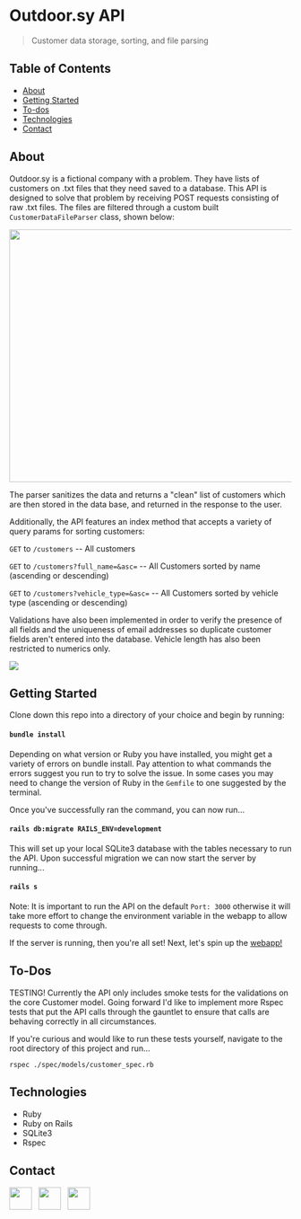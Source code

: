 # Outdoor.sy API

>Customer data storage, sorting, and file parsing

## Table of Contents
* [About](#about)
* [Getting Started](#getting-started)
* [To-dos](#to-dos)
* [Technologies](#technologies)
* [Contact](#contact)

## About

Outdoor.sy is a fictional company with a problem.  They have lists of customers on .txt files that they need saved to a database.  This API is designed to solve that problem by receiving POST requests consisting of raw .txt files.  The files are filtered through a custom built `CustomerDataFileParser` class, shown below:

[<img src="https://i.imgur.com/MIqudHo.png" height="450" width="600"/>](https://i.imgur.com/MIqudHo.png)

The parser sanitizes the data and returns a "clean" list of customers which are then stored in the data base, and returned in the response to the user.  

Additionally, the API features an index method that accepts a variety of query params for sorting customers:

`GET` to `/customers` -- All customers

`GET` to `/customers?full_name=&asc=` -- All Customers sorted by name (ascending or descending)

`GET` to `/customers?vehicle_type=&asc=` -- All Customers sorted by vehicle type (ascending or descending)

Validations have also been implemented in order to verify the presence of all fields and the uniqueness of email addresses so duplicate customer fields aren't entered into the database.  Vehicle length has also been restricted to numerics only.

[<img src="https://i.imgur.com/CFF03CC.png"/>](https://i.imgur.com/CFF03CC.png)

## Getting Started

Clone down this repo into a directory of your choice and begin by running:

#### `bundle install`

Depending on what version or Ruby you have installed, you might get a variety of errors on bundle install.  Pay attention to what commands the errors suggest you run to try to solve the issue.  In some cases you may need to change the version of Ruby in the `Gemfile` to one suggested by the terminal.

Once you've successfully ran the command, you can now run...

#### `rails db:migrate RAILS_ENV=development`

This will set up your local SQLite3 database with the tables necessary to run the API.  Upon successful migration we can now start the server by running...

#### `rails s`

Note: It is important to run the API on the default `Port: 3000` otherwise it will take more effort to change the environment variable in the webapp to allow requests to come through.

If the server is running, then you're all set!  Next, let's spin up the [webapp!](https://github.com/TJBachorz/odsy-customer-intake-webapp)

## To-Dos

TESTING!  Currently the API only includes smoke tests for the validations on the core Customer model.  Going forward I'd like to implement more Rspec tests that put the API calls through the gauntlet to ensure that calls are behaving correctly in all circumstances.

If you're curious and would like to run these tests yourself, navigate to the root directory of this project and run...

`rspec ./spec/models/customer_spec.rb`

## Technologies

* Ruby
* Ruby on Rails
* SQLite3
* Rspec

## Contact

[<img src="https://cdn2.iconfinder.com/data/icons/social-icons-33/128/Github-512.png" width="40" height="40"/>](https://github.com/TJBachorz) &nbsp; [<img src="https://cdn2.iconfinder.com/data/icons/social-media-applications/64/social_media_applications_14-linkedin-512.png" width="40" height="40"/>](https://www.linkedin.com/in/tjbachorz/) &nbsp; [<img src="https://cdn3.iconfinder.com/data/icons/popular-services-brands-vol-2/512/medium-512.png" width="40" height="40"/>](https://tjbachorz.medium.com/)
